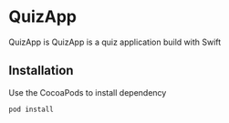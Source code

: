 # QuizApp
QuizApp is QuizApp is a quiz application build with Swift
## Installation

Use the CocoaPods to install dependency

```bash
pod install
```
